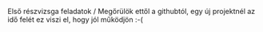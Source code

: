 Első részvizsga feladatok
/ Megőrülök ettől a githubtól, egy új projektnél az idő felét ez viszi el, hogy jól működjön  :-(
